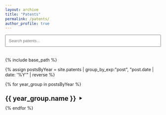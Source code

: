 ```yaml
---
layout: archive
title: "Patents"
permalink: /patents/
author_profile: true
---
```


<style>
  .year-summary {
    list-style: none; /* Hide default marker for Firefox */
    display: flex;
    align-items: center;
    cursor: pointer;
  }
  .year-summary::-webkit-details-marker {
    display: none; /* Hide default marker for Chrome, Safari, Edge */
  }
  .year-summary h2 {
    display: inline;
    margin: 0.5em 0; 
    margin-right: 10px; 
  }
  .year-summary::after {
    content: '\25B6'; 
    font-size: 0.8em;
    transition: transform 0.2s ease-in-out;
  }
  details[open] > .year-summary::after {
    transform: rotate(90deg);
  }
  .publications-list-indent { /* Keep class name generic for potential reuse or make specific if desired */
    margin-left: 20px;
  }
  .publication-item { /* Keep class name generic */
    /* Styles for individual items if needed */
  }
  .hidden-by-search {
    display: none !important;
  }
</style>

<input type="text" id="patentSearchInput" placeholder="Search patents..." style="margin-bottom: 20px; padding: 10px; width: 100%; box-sizing: border-box;">

{% include base_path %}

{% assign postsByYear = site.patents | group_by_exp:"post", "post.date | date: '%Y'" | reverse %}

{% for year_group in postsByYear %}
  <details class="year-details" {% if forloop.first %}open{% endif %}>
    <summary class="year-summary">
      <h2>{{ year_group.name }}</h2>
    </summary>
    <div class="publications-list-indent"> {%- comment -%} Using 'publications-list-indent' for consistency, can be renamed {%- endcomment -%}
      {% for post in year_group.items reversed %}
        <div class="publication-item"> {%- comment -%} Using 'publication-item' for consistency, can be renamed {%- endcomment -%}
          {% include archive-single.html %}
        </div>
      {% endfor %}
    </div>
  </details>
{% endfor %}

<script>
document.addEventListener('DOMContentLoaded', function() {
  const searchInput = document.getElementById('patentSearchInput'); // Changed ID for clarity if ever on same page, though not current case
  const items = document.querySelectorAll('.publication-item'); // Querying for items to search
  const yearDetails = document.querySelectorAll('.year-details');

  searchInput.addEventListener('keyup', function(event) {
    const query = event.target.value.toLowerCase();

    items.forEach(function(item) {
      const textContent = item.textContent || item.innerText;
      const matches = textContent.toLowerCase().includes(query);
      const parentDetails = item.closest('.year-details');

      if (matches) {
        item.classList.remove('hidden-by-search');
        if (parentDetails) {
          parentDetails.open = true;
        }
      } else {
        item.classList.add('hidden-by-search');
      }
    });

    if (query === '') {
      items.forEach(function(item) {
        item.classList.remove('hidden-by-search');
      });
      yearDetails.forEach(function(detail, index) {
        if (index !== 0) {
          // detail.open = false; // Optionally close others not matching default
        } else {
            detail.open = true; // Ensure first is open by default when query is empty
        }
      });
    }
  });
});
</script> 